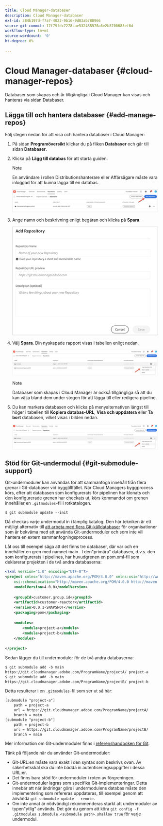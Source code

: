 ```yaml
---
title: Cloud Manager-databaser
description: Cloud Manager-databaser
exl-id: 384b197d-f7a7-4022-9b16-9d83ab788966
source-git-commit: 17f79fdc7278cae532485570a6e2b8700683ef0d
workflow-type: tm+mt
source-wordcount: '0'
ht-degree: 0%

---
```


# Cloud Manager-databaser {#cloud-manager-repos}

Databaser som skapas och är tillgängliga i Cloud Manager kan visas och hanteras via sidan Databaser.

## Lägga till och hantera databaser {#add-manage-repos}

Följ stegen nedan för att visa och hantera databaser i Cloud Manager:

1. På sidan **Programöversikt** klickar du på fliken **Databaser** och går till sidan **Databaser**.

1. Klicka på **Lägg till databas** för att starta guiden.

   >[!NOTE]
   >En användare i rollen Distributionshanterare eller Affärsägare måste vara inloggad för att kunna lägga till en databas.

   ![](assets/create-repo2.png)


1. Ange namn och beskrivning enligt begäran och klicka på **Spara**.

   ![](assets/repo-1.png)

1. Välj **Spara**. Din nyskapade rapport visas i tabellen enligt nedan.

   ![](assets/create-repo3.png)

   >[!NOTE]
   >Databaser som skapas i Cloud Manager är också tillgängliga så att du kan välja bland dem under stegen för att lägga till eller redigera pipeline.

1. Du kan markera databasen och klicka på menyalternativen längst till höger i tabellen till **Kopiera databas-URL**, **Visa och uppdatera** eller **Ta bort** databasen, vilket visas i bilden nedan.

   ![](assets/create-repo3.png)



## Stöd för Git-undermodul {#git-submodule-support}

Git-undermoduler kan användas för att sammanfoga innehåll från flera grenar i Git-databaser vid byggtillfället. När Cloud Managers byggprocess körs, efter att databasen som konfigurerats för pipelinen har klonats och den konfigurerade grenen har checkats ut, körs kommandot om grenen innehåller en `.gitmodules`-fil i rotkatalogen.

```
$ git submodule update --init
```

Då checkas varje undermodul in i lämplig katalog. Den här tekniken är ett möjligt alternativ till [att arbeta med flera Git-källdatabaser](https://experienceleague.adobe.com/docs/experience-manager-cloud-service/implementing/managing-code/working-with-multiple-source-git-repositories.html) för organisationer som är bekväma med att använda Git-undermoduler och som inte vill hantera en extern sammanfogningsprocess.

Låt oss till exempel säga att det finns tre databaser, där var och en innehåller en gren med namnet main . I den&quot;primära&quot; databasen, d.v.s. den som konfigurerats i pipelines, har huvudgrenen en pom.xml-fil som deklarerar projekten i de två andra databaserna:

```xml
<?xml version="1.0" encoding="UTF-8"?>
<project xmlns="http://maven.apache.org/POM/4.0.0" xmlns:xsi="http://www.w3.org/2001/XMLSchema-instance"
    xsi:schemaLocation="http://maven.apache.org/POM/4.0.0 http://maven.apache.org/maven-v4_0_0.xsd">
    <modelVersion>4.0.0</modelVersion>
   
    <groupId>customer.group.id</groupId>
    <artifactId>customer-reactor</artifactId>
    <version>0.0.1-SNAPSHOT</version>
    <packaging>pom</packaging>
   
    <modules>
        <module>project-a</module>
        <module>project-b</module>
    </modules>
   
</project>
```

Sedan lägger du till undermoduler för de två andra databaserna:

```
$ git submodule add -b main https://git.cloudmanager.adobe.com/ProgramName/projectA/ project-a
$ git submodule add -b main https://git.cloudmanager.adobe.com/ProgramName/projectB/ project-b
```

Detta resulterar i en `.gitmodules`-fil som ser ut så här:

```
[submodule "project-a"]
    path = project-a
    url = https://git.cloudmanager.adobe.com/ProgramName/projectA/
    branch = main
[submodule "project-b"]
    path = project-b
    url = https://git.cloudmanager.adobe.com/ProgramName/projectB/
    branch = main
```

Mer information om Git-undermoduler finns i [referenshandboken för Git](https://git-scm.com/book/en/v2/Git-Tools-Submodules).

Tänk på följande när du använder Git-undermoduler:

* Git-URL:en måste vara exakt i den syntax som beskrivs ovan. Av säkerhetsskäl ska du inte bädda in autentiseringsuppgifter i dessa URL:er.
* Det finns bara stöd för undermoduler i roten av förgreningen.
* Git-undermoduler lagras som specifika Git-implementeringar. Detta innebär att när ändringar görs i undermodulens databas måste den implementering som refereras uppdateras, till exempel genom att använda `git submodule update --remote`.
* Om inte annat är nödvändigt rekommenderas starkt att undermoduler av typen&quot;ytlig&quot; används. Det gör du genom att köra `git config -f .gitmodules submodule.<submodule path>.shallow true` för varje undermodul.
